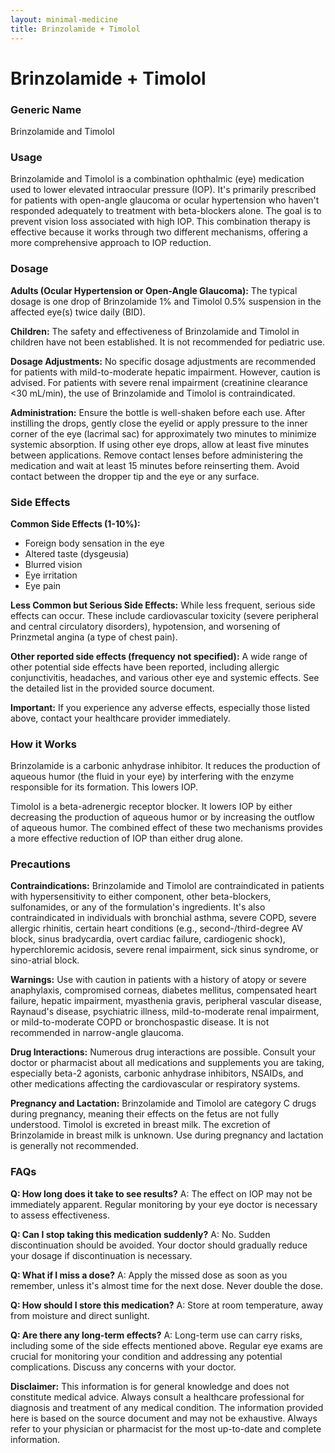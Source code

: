 ```yaml
---
layout: minimal-medicine
title: Brinzolamide + Timolol
---
```


# Brinzolamide + Timolol
### Generic Name
Brinzolamide and Timolol

### Usage
Brinzolamide and Timolol is a combination ophthalmic (eye) medication used to lower elevated intraocular pressure (IOP).  It's primarily prescribed for patients with open-angle glaucoma or ocular hypertension who haven't responded adequately to treatment with beta-blockers alone.  The goal is to prevent vision loss associated with high IOP.  This combination therapy is effective because it works through two different mechanisms, offering a more comprehensive approach to IOP reduction.

### Dosage
**Adults (Ocular Hypertension or Open-Angle Glaucoma):** The typical dosage is one drop of Brinzolamide 1% and Timolol 0.5% suspension in the affected eye(s) twice daily (BID).

**Children:** The safety and effectiveness of Brinzolamide and Timolol in children have not been established.  It is not recommended for pediatric use.

**Dosage Adjustments:**  No specific dosage adjustments are recommended for patients with mild-to-moderate hepatic impairment. However, caution is advised.  For patients with severe renal impairment (creatinine clearance <30 mL/min), the use of Brinzolamide and Timolol is contraindicated.

**Administration:**  Ensure the bottle is well-shaken before each use.  After instilling the drops, gently close the eyelid or apply pressure to the inner corner of the eye (lacrimal sac) for approximately two minutes to minimize systemic absorption. If using other eye drops, allow at least five minutes between applications.  Remove contact lenses before administering the medication and wait at least 15 minutes before reinserting them. Avoid contact between the dropper tip and the eye or any surface.

### Side Effects
**Common Side Effects (1-10%):**

* Foreign body sensation in the eye
* Altered taste (dysgeusia)
* Blurred vision
* Eye irritation
* Eye pain

**Less Common but Serious Side Effects:**  While less frequent, serious side effects can occur.  These include cardiovascular toxicity (severe peripheral and central circulatory disorders), hypotension, and worsening of Prinzmetal angina (a type of chest pain).

**Other reported side effects (frequency not specified):**  A wide range of other potential side effects have been reported, including allergic conjunctivitis, headaches, and various other eye and systemic effects.  See the detailed list in the provided source document.


**Important:** If you experience any adverse effects, especially those listed above, contact your healthcare provider immediately.

### How it Works
Brinzolamide is a carbonic anhydrase inhibitor. It reduces the production of aqueous humor (the fluid in your eye) by interfering with the enzyme responsible for its formation.  This lowers IOP.

Timolol is a beta-adrenergic receptor blocker. It lowers IOP by either decreasing the production of aqueous humor or by increasing the outflow of aqueous humor.  The combined effect of these two mechanisms provides a more effective reduction of IOP than either drug alone.

### Precautions
**Contraindications:**  Brinzolamide and Timolol are contraindicated in patients with hypersensitivity to either component, other beta-blockers, sulfonamides, or any of the formulation's ingredients.  It's also contraindicated in individuals with bronchial asthma, severe COPD, severe allergic rhinitis, certain heart conditions (e.g., second-/third-degree AV block, sinus bradycardia, overt cardiac failure, cardiogenic shock), hyperchloremic acidosis, severe renal impairment, sick sinus syndrome, or sino-atrial block.

**Warnings:** Use with caution in patients with a history of atopy or severe anaphylaxis, compromised corneas, diabetes mellitus, compensated heart failure, hepatic impairment, myasthenia gravis, peripheral vascular disease, Raynaud's disease, psychiatric illness, mild-to-moderate renal impairment, or mild-to-moderate COPD or bronchospastic disease.  It is not recommended in narrow-angle glaucoma.

**Drug Interactions:**  Numerous drug interactions are possible.  Consult your doctor or pharmacist about all medications and supplements you are taking, especially beta-2 agonists, carbonic anhydrase inhibitors, NSAIDs, and other medications affecting the cardiovascular or respiratory systems.

**Pregnancy and Lactation:**  Brinzolamide and Timolol are category C drugs during pregnancy, meaning their effects on the fetus are not fully understood.  Timolol is excreted in breast milk. The excretion of Brinzolamide in breast milk is unknown.  Use during pregnancy and lactation is generally not recommended.


### FAQs
**Q: How long does it take to see results?**
A:  The effect on IOP may not be immediately apparent.  Regular monitoring by your eye doctor is necessary to assess effectiveness.

**Q: Can I stop taking this medication suddenly?**
A: No.  Sudden discontinuation should be avoided. Your doctor should gradually reduce your dosage if discontinuation is necessary.

**Q: What if I miss a dose?**
A: Apply the missed dose as soon as you remember, unless it's almost time for the next dose.  Never double the dose.

**Q: How should I store this medication?**
A: Store at room temperature, away from moisture and direct sunlight.

**Q: Are there any long-term effects?**
A: Long-term use can carry risks, including some of the side effects mentioned above. Regular eye exams are crucial for monitoring your condition and addressing any potential complications.  Discuss any concerns with your doctor.

**Disclaimer:** This information is for general knowledge and does not constitute medical advice. Always consult a healthcare professional for diagnosis and treatment of any medical condition.  The information provided here is based on the source document and may not be exhaustive.  Always refer to your physician or pharmacist for the most up-to-date and complete information.
